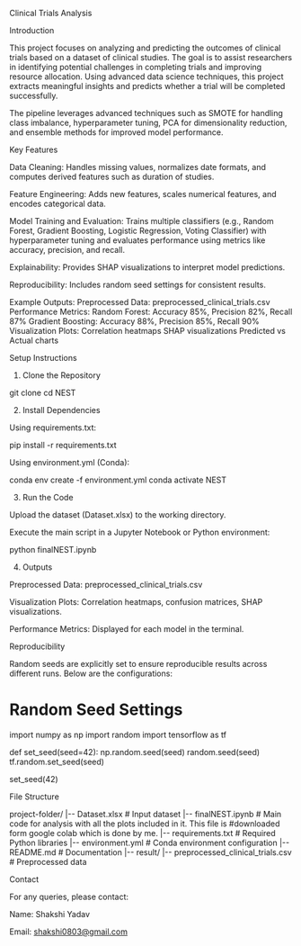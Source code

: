 Clinical Trials Analysis

Introduction

This project focuses on analyzing and predicting the outcomes of clinical trials based on a dataset of clinical studies. The goal is to assist researchers in identifying potential challenges in completing trials and improving resource allocation. Using advanced data science techniques, this project extracts meaningful insights and predicts whether a trial will be completed successfully.

The pipeline leverages advanced techniques such as SMOTE for handling class imbalance, hyperparameter tuning, PCA for dimensionality reduction, and ensemble methods for improved model performance.

Key Features

Data Cleaning: Handles missing values, normalizes date formats, and computes derived features such as duration of studies.

Feature Engineering: Adds new features, scales numerical features, and encodes categorical data.

Model Training and Evaluation: Trains multiple classifiers (e.g., Random Forest, Gradient Boosting, Logistic Regression, Voting Classifier) with hyperparameter tuning and evaluates performance using metrics like accuracy, precision, and recall.

Explainability: Provides SHAP visualizations to interpret model predictions.

Reproducibility: Includes random seed settings for consistent results.

Example Outputs: 
Preprocessed Data: preprocessed_clinical_trials.csv
Performance Metrics:
Random Forest: Accuracy 85%, Precision 82%, Recall 87%
Gradient Boosting: Accuracy 88%, Precision 85%, Recall 90%
Visualization Plots:
Correlation heatmaps
SHAP visualizations
Predicted vs Actual charts

Setup Instructions

1. Clone the Repository

git clone <repository-url>
cd NEST

2. Install Dependencies

Using requirements.txt:

pip install -r requirements.txt

Using environment.yml (Conda):

conda env create -f environment.yml
conda activate NEST

3. Run the Code

Upload the dataset (Dataset.xlsx) to the working directory.

Execute the main script in a Jupyter Notebook or Python environment:

python finalNEST.ipynb

4. Outputs

Preprocessed Data: preprocessed_clinical_trials.csv

Visualization Plots: Correlation heatmaps, confusion matrices, SHAP visualizations.

Performance Metrics: Displayed for each model in the terminal.

Reproducibility

Random seeds are explicitly set to ensure reproducible results across different runs. Below are the configurations:

# Random Seed Settings
import numpy as np
import random
import tensorflow as tf

def set_seed(seed=42):
    np.random.seed(seed)
    random.seed(seed)
    tf.random.set_seed(seed)

set_seed(42)

File Structure

project-folder/
|-- Dataset.xlsx                  # Input dataset
|-- finalNEST.ipynb               # Main code for analysis with all the plots included in it. This file is #downloaded form google colab which is done by me.
|-- requirements.txt              # Required Python libraries
|-- environment.yml               # Conda environment configuration
|-- README.md                     # Documentation
|-- result/
    |-- preprocessed_clinical_trials.csv # Preprocessed data

Contact

For any queries, please contact:

Name: Shakshi Yadav

Email: shakshi0803@gmail.com